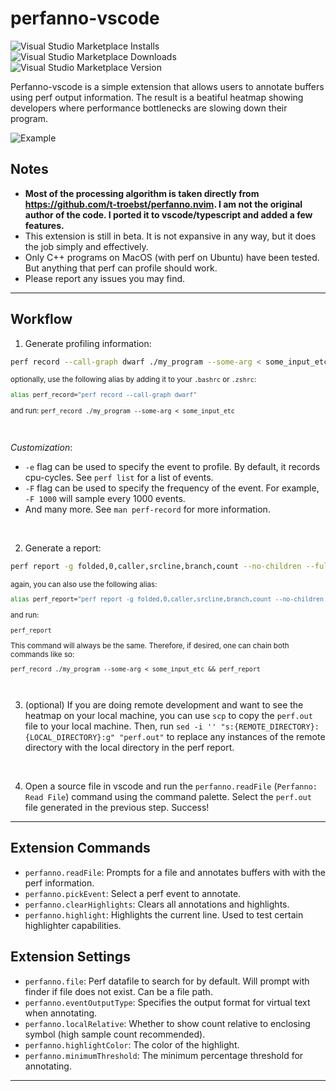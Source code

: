 # perfanno-vscode

![Visual Studio Marketplace Installs](https://img.shields.io/visual-studio-marketplace/i/alexd.perfanno?style=for-the-badge&link=https%3A%2F%2Fmarketplace.visualstudio.com%2Fitems%3FitemName%3Dalexd.perfanno)
![Visual Studio Marketplace Downloads](https://img.shields.io/visual-studio-marketplace/d/alexd.perfanno?style=for-the-badge&link=https%3A%2F%2Fmarketplace.visualstudio.com%2Fitems%3FitemName%3Dalexd.perfanno)
![Visual Studio Marketplace Version](https://img.shields.io/visual-studio-marketplace/v/alexd.perfanno?style=for-the-badge&label=VSM%20Version&link=https%3A%2F%2Fmarketplace.visualstudio.com%2Fitems%3FitemName%3Dalexd.perfanno)

Perfanno-vscode is a simple extension that allows users to annotate buffers using perf output information. The result is a beatiful heatmap showing developers where performance bottlenecks are slowing down their program.

![Example](https://github.com/alexdalat/perfanno-vscode/blob/main/example.png?raw=true)

## Notes

* **Most of the processing algorithm is taken directly from https://github.com/t-troebst/perfanno.nvim. I am not the original author of the code. I ported it to vscode/typescript and added a few features.**
* This extension is still in beta. It is not expansive in any way, but it does the job simply and effectively.
* Only C++ programs on MacOS (with perf on Ubuntu) have been tested. But anything that perf can profile should work.
* Please report any issues you may find.

---

## Workflow

1. Generate profiling information:

```bash
perf record --call-graph dwarf ./my_program --some-arg < some_input_etc
```

<sub>
  
optionally, use the following alias by adding it to your `.bashrc` or `.zshrc`:

```bash
alias perf_record="perf record --call-graph dwarf"
```

and run:
`perf_record ./my_program --some-arg < some_input_etc`

</sub>
<br>

*Customization*:
 * `-e` flag can be used to specify the event to profile. By default, it records cpu-cycles. See `perf list` for a list of events.
 * `-F` flag can be used to specify the frequency of the event. For example, `-F 1000` will sample every 1000 events.
 * And many more. See `man perf-record` for more information.

<br>

2. Generate a report:

```bash
perf report -g folded,0,caller,srcline,branch,count --no-children --full-source-path --stdio -i perf.data > perf.out
```

<sub>
again, you can also use the following alias:

```bash
alias perf_report="perf report -g folded,0,caller,srcline,branch,count --no-children --full-source-path --stdio -i perf.data > perf.out"
```

and run: 

`perf_report`

This command will always be the same. Therefore, if desired, one can chain both commands like so:

`perf_record ./my_program --some-arg < some_input_etc && perf_report`

</sub>

<br>

3. (optional) If you are doing remote development and want to see the heatmap on your local machine, you can use `scp` to copy the `perf.out` file to your local machine. Then, run `sed -i '' "s:{REMOTE_DIRECTORY}:{LOCAL_DIRECTORY}:g" "perf.out"` to replace any instances of the remote directory with the local directory in the perf report.

<br>

4. Open a source file in vscode and run the `perfanno.readFile` (`Perfanno: Read File`) command using the command palette. Select the `perf.out` file generated in the previous step. Success!

---

## Extension Commands

* `perfanno.readFile`: Prompts for a file and annotates buffers with with the perf information.
* `perfanno.pickEvent`: Select a perf event to annotate.
* `perfanno.clearHighlights`: Clears all annotations and highlights.
* `perfanno.highlight`: Highlights the current line. Used to test certain highlighter capabilities.

## Extension Settings

* `perfanno.file`: Perf datafile to search for by default. Will prompt with finder if file does not exist. Can be a file path.
* `perfanno.eventOutputType`: Specifies the output format for virtual text when annotating.
* `perfanno.localRelative`: Whether to show count relative to enclosing symbol (high sample count recommended).
* `perfanno.highlightColor`: The color of the highlight. 
* `perfanno.minimumThreshold`: The minimum percentage threshold for annotating.

---

